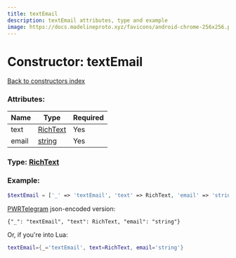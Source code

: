 ```yaml
---
title: textEmail
description: textEmail attributes, type and example
image: https://docs.madelineproto.xyz/favicons/android-chrome-256x256.png
---
```

# Constructor: textEmail  
[Back to constructors index](index.md)



### Attributes:

| Name     |    Type       | Required |
|----------|---------------|----------|
|text|[RichText](../types/RichText.md) | Yes|
|email|[string](../types/string.md) | Yes|



### Type: [RichText](../types/RichText.md)


### Example:

```php
$textEmail = ['_' => 'textEmail', 'text' => RichText, 'email' => 'string'];
```  

[PWRTelegram](https://pwrtelegram.xyz) json-encoded version:

```
{"_": "textEmail", "text": RichText, "email": "string"}
```


Or, if you're into Lua:

```lua
textEmail={_='textEmail', text=RichText, email='string'}

```



